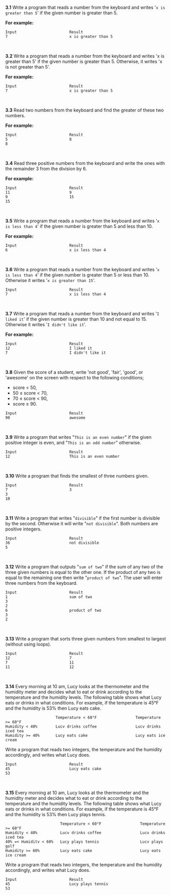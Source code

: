 **3.1** Write a program that reads a number from the keyboard and writes '``x is greater than 5``' if the given number is greater than 5.

**For example:**

```
Input                       Result
7                           x is greater than 5
```

<br>

**3.2** Write a program that reads a number from the keyboard and writes 'x is greater than 5' if the given number is greater than 5. Otherwise, it writes 'x is not greater than 5'.

**For example:**

```
Input                       Result
7                           x is greater than 5
```

<br>

**3.3** Read two numbers from the keyboard and find the greater of these two numbers.

**For example:**

```
Input                       Result
5                           8
8
```

<br>

**3.4** Read three positive numbers from the keyboard and write the ones with the remainder 3 from the division by 6.

**For example:**

```
Input                       Result
11                          9
9                           15
15
```

<br>

**3.5** Write a program that reads a number from the keyboard and writes '``x is less than 4``' if the given number is greater than 5 and less than 10.

**For example:**

```
Input                       Result
6                           x is less than 4
```

<br>

**3.6** Write a program that reads a number from the keyboard and writes '``x is less than 4``' if the given number is greater than 5 or less than 10. Otherwise it writes '``x is greater than 15``'.

```
Input                       Result
7                           x is less than 4
```

<br>

**3.7** Write a program that reads a number from the keyboard and writes '``I liked it``' if the given number is greater than 10 and not equal to 15. Otherwise it writes '``I didn't like it``'.

**For example:**

```
Input                       Result
12                          I liked it
7                           I didn't like it
```

<br>

**3.8** Given the score of a student, write 'not good', 'fair', 'good', or 'awesome' on the screen with respect to the following conditions; 

- score < 50,
- 50 ≤ score < 70,
- 70 ≤ score < 90,
- score ≥ 90.

```
Input                       Result
90                          awesome
```

<br>

**3.9** Write a program that writes "``This is an even number``" if the given positive integer is even, and "``This is an odd number``" otherwise.

```
Input                       Result
12                          This is an even number
```

<br>

**3.10** Write a program that finds the smallest of three numbers given.

```
Input                       Result
7                           3
3
10
```

<br>

**3.11** Write a program that writes "``divisible``" if the first number is divisible by the second. Otherwise it will write "``not divisible``". Both numbers are positive integers.


```
Input                       Result
36                          not divisible
5
```

<br>

**3.12** Write a program that outputs "``sum of two``" if the sum of any two of the three given numbers is equal to the other one. If the product of any two is equal to the remaining one then write "``product of two``". The user will enter three numbers from the keyboard.

```
Input                       Result
1                           sum of two
3
2
6                           product of two
3
2
```

<br>

**3.13** Write a program that sorts three given numbers from smallest to largest (without using loops).

```
Input                       Result
12                          7
7                           11
11                          12
```

<br>

**3.14** Every morning at 10 am, Lucy looks at the thermometer and the humidity meter and decides what to eat or drink according to the temperature and the humidity levels. The following table shows what Lucy eats or drinks in what conditions. For example, if the temperature is 45°F and the humidity is 53% then Lucy eats cake.

```
                      Temperature < 60°F                 Temperature >= 60°F
Humidity < 40%        Lucv drinks coffee                 Lucv drinks iced tea
Humidity >= 40%       Lucy eats cake                     Lucy eats ice cream
```


Write a program that reads two integers, the temperature and the humidity accordingly, and writes what Lucy does.

```
Input                       Result
45                          Lucy eats cake
53
```

<br>

**3.15** Every morning at 10 am, Lucy looks at the thermometer and the humidity meter and decides what to eat or drink according to the temperature and the humidity levels. The following table shows what Lucy eats or drinks in what conditions. For example, if the temperature is 45°F and the humidity is 53% then Lucy plays tennis.

```
                        Temperature < 60°F                 Temperature >= 60°F
Humidity < 40%          Lucv drinks coffee                 Lucv drinks iced tea
40% =< Humiditv < 60%   Lucy plays tennis                  Lucv plays golf
Humidity >= 60%         Lucy eats cake                     Lucy eats ice cream
```

Write a program that reads two integers, the temperature and the humidity accordingly, and writes what Lucy does.

```
Input                       Result
45                          Lucy plays tennis
53
```

